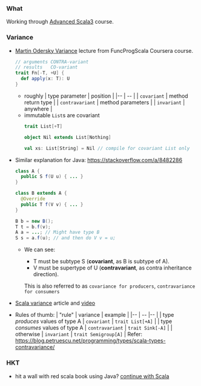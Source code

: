 ### What
Working through [Advanced Scala3](https://rockthejvm.com/courses/enrolled/1514231) course.


### Variance
  - [Martin Odersky Variance](https://www.youtube.com/watch?v=QDzPNv4UIkY) lecture from FuncProgScala Coursera course.
    ```scala
    // arguments CONTRA-variant
    // results   CO-variant
    trait Fn[-T, +U] {
      def apply(x: T): U
    }
    ```
    - roughly
      | type parameter | position |
      |-- | -- |
      | `covariant` | method return type |
      | `contravariant` | method parameters |
      | `invariant` | anywhere |
    - immutable `List`s are covariant
      ```scala
      trait List[+T]
      
      object Nil extends List[Nothing]
      
      val xs: List[String] = Nil // compile for covariant List only
      ```
  - Similar explanation for Java: https://stackoverflow.com/a/8482286
    ```java
    class A {
      public S f(U u) { ... }
    }

    class B extends A {
      @Override
      public T f(V v) { ... }
    }

    B b = new B();
    T t = b.f(v);
    A a = ...; // Might have type B
    S s = a.f(u); // and then do V v = u;
    ```
    - We can see:
      - T must be subtype S (**covariant**, as B is subtype of A).
      - V must be supertype of U (**contravariant**, as contra inheritance direction).
      
      This is also referred to as `covariance for producers`, `contravariance for consumers`

  - [Scala variance](https://blog.rockthejvm.com/scala-variance-positions/) article and [video](https://www.youtube.com/watch?v=aUmj7jnXet4)
  - Rules of thumb:
    | "rule" | variance | example |
    |-- | -- |-- |
    | type _produces_ values of type A | `covariant` | `trait List[+A]` | 
    | type _consumes_ values of type A | `contravariant` | `trait Sink[-A]` | 
    | otherwise | `invariant` | `trait Semigroup[A]` | 
    Refer: https://blog.petruescu.net/programming/types/scala-types-contravariance/

### HKT
  - hit a wall with red scala book using Java? [continue with Scala](https://typelevel.org/blog/2016/08/21/hkts-moving-forward.html)